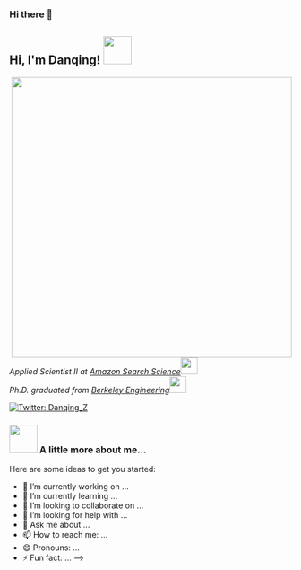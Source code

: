 ### Hi there 👋

<h2> Hi, I'm Danqing! <img src="https://media.giphy.com/media/mGcNjsfWAjY5AEZNw6/giphy.gif" width="50"></h2>
<img align='right' src="https://danqingz.github.io/corgi-con.png" width="500">
<p><em>Applied Scientist II at <a href="https://www.amazon.science">Amazon Search Science</a><img src="https://media.giphy.com/media/fYSnHlufseco8Fh93Z/giphy.gif" width="30"></br>Ph.D. graduated from <a href="https://engineering.berkeley.edu">Berkeley Engineering</a><img src="https://media.giphy.com/media/WUlplcMpOCEmTGBtBW/giphy.gif" width="30"> 
</em></p>

[![Twitter: Danqing_Z](https://img.shields.io/twitter/follow/Danqing_Z?style=social)](https://twitter.com/Danqing_Z)


### <img src="https://media.giphy.com/media/VgCDAzcKvsR6OM0uWg/giphy.gif" width="50"> A little more about me...  
Here are some ideas to get you started:

- 🔭 I’m currently working on ...
- 🌱 I’m currently learning ...
- 👯 I’m looking to collaborate on ...
- 🤔 I’m looking for help with ...
- 💬 Ask me about ...
- 📫 How to reach me: ...
- 😄 Pronouns: ...
- ⚡ Fun fact: ...
-->
